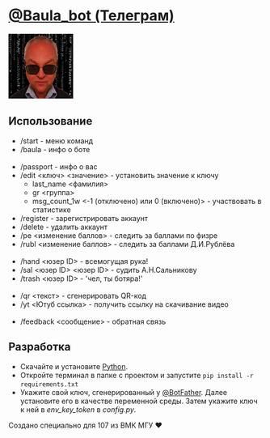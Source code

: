 <a href='https://t.me/baula_bot'>
    <h1>@Baula_bot (Телеграм)</h1>
    <img src='Media/icon.png'></img>
</a>

<h2>Использование</h2>
<ul>
    <li>/start - меню команд</li> 
    <li>/baula - инфо о боте</li> 
    </br>
    <li>/passport - инфо о вас</li>
    <li>
        /edit &lt;ключ&gt; &lt;значение&gt; - установить значение к ключу
        <ul>
            <li>last_name &lt;фамилия&gt;</li>
            <li>gr &lt;группа&gt;</li>
            <li>msg_count_1w &lt;-1 (отключено) или 0 (включено)&gt; - участвовать в статистике</li> 
        </ul>
    </li>
    <li>/register - зарегистрировать аккаунт</li>
    <li>/delete - удалить аккаунт</li>
    <li>/pe &lt;изменение баллов&gt; - следить за баллами по физре</li>
    <li>/rubl &lt;изменение баллов&gt; - следить за баллами Д.И.Рублёва</li>
    </br>
    <li>/hand &lt;юзер ID&gt; - всемогущая рука!</li>
    <li>/sal &lt;юзер ID&gt; &lt;юзер ID&gt; - судить А.Н.Сальникову</li>
    <li>/trash &lt;юзер ID&gt; - 'чел, ты ботяра!'</li>
    </br>
    <li>/qr &lt;текст&gt; - сгенерировать QR-код</li>
    <li>/yt &lt;Ютуб ссылка&gt; - получить ссылку на скачивание видео</li>
    </br>
    <li>/feedback &lt;сообщение&gt; - обратная связь</li>
</ul>
<h2>Разработка</h2>
<ul>
    <li>
        Скачайте и установите <a href='ps://www.python.org/downloads/'>Python</a>.
    </li>
    <li>
        Откройте терминал в папке с проектом и запустите
        <code>pip install -r requirements.txt</code>
    </li>
    <li>
        Укажите свой ключ, сгенерированный у <a href='https://t.me/botfather'>@BotFather</a>. Далее установите его в качестве переменной среды. Затем укажите ключ к ней в <i>env_key_token</i> в <i>config.py</i>.
    </li>
</ul>

<p>Создано специально для 107 из ВМК МГУ ❤</p>
